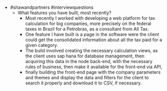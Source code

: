 - #shawandpartners #interviewquestions
	- What features you have built, most recently?
		- Most recently I worked with developing a web platform for tax calculation for big companies, more precisely on the federal taxes in Brazil for a Petrobras, as a consultant from All Tax.
		- One feature I have built is a page in the software were the client could get the consolidated information about all the tax paid for a given category.
		- The build involved creating the necessary calculation views, as the client uses sap hana for database management, then acquiring this data in the node back-end, with the necessary rules of business, then make it available for the front-end via API,
		- finally building the front-end page with the company parameters and themes and display the data and filters for the client to search it properly and download it to CSV, if necessary.
